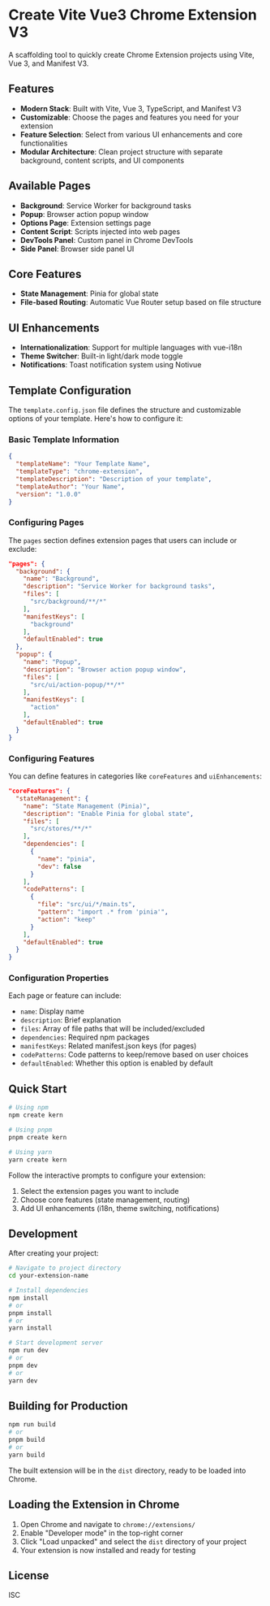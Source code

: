 # Create Vite Vue3 Chrome Extension V3

A scaffolding tool to quickly create Chrome Extension projects using Vite, Vue 3, and Manifest V3.

## Features

- **Modern Stack**: Built with Vite, Vue 3, TypeScript, and Manifest V3
- **Customizable**: Choose the pages and features you need for your extension
- **Feature Selection**: Select from various UI enhancements and core functionalities
- **Modular Architecture**: Clean project structure with separate background, content scripts, and UI components

## Available Pages

- **Background**: Service Worker for background tasks
- **Popup**: Browser action popup window
- **Options Page**: Extension settings page
- **Content Script**: Scripts injected into web pages
- **DevTools Panel**: Custom panel in Chrome DevTools
- **Side Panel**: Browser side panel UI

## Core Features

- **State Management**: Pinia for global state
- **File-based Routing**: Automatic Vue Router setup based on file structure

## UI Enhancements

- **Internationalization**: Support for multiple languages with vue-i18n
- **Theme Switcher**: Built-in light/dark mode toggle
- **Notifications**: Toast notification system using Notivue

## Template Configuration

The `template.config.json` file defines the structure and customizable options of your template. Here's how to configure it:

### Basic Template Information

```json
{
  "templateName": "Your Template Name",
  "templateType": "chrome-extension",
  "templateDescription": "Description of your template",
  "templateAuthor": "Your Name",
  "version": "1.0.0"
}
```

### Configuring Pages

The `pages` section defines extension pages that users can include or exclude:

```json
"pages": {
  "background": {
    "name": "Background",
    "description": "Service Worker for background tasks",
    "files": [
      "src/background/**/*"
    ],
    "manifestKeys": [
      "background"
    ],
    "defaultEnabled": true
  },
  "popup": {
    "name": "Popup",
    "description": "Browser action popup window",
    "files": [
      "src/ui/action-popup/**/*"
    ],
    "manifestKeys": [
      "action"
    ],
    "defaultEnabled": true
  }
}
```

### Configuring Features

You can define features in categories like `coreFeatures` and `uiEnhancements`:

```json
"coreFeatures": {
  "stateManagement": {
    "name": "State Management (Pinia)",
    "description": "Enable Pinia for global state",
    "files": [
      "src/stores/**/*"
    ],
    "dependencies": [
      {
        "name": "pinia",
        "dev": false
      }
    ],
    "codePatterns": [
      {
        "file": "src/ui/*/main.ts",
        "pattern": "import .* from 'pinia'",
        "action": "keep"
      }
    ],
    "defaultEnabled": true
  }
}
```

### Configuration Properties

Each page or feature can include:

- `name`: Display name
- `description`: Brief explanation
- `files`: Array of file paths that will be included/excluded
- `dependencies`: Required npm packages
- `manifestKeys`: Related manifest.json keys (for pages)
- `codePatterns`: Code patterns to keep/remove based on user choices
- `defaultEnabled`: Whether this option is enabled by default

## Quick Start

```bash
# Using npm
npm create kern

# Using pnpm
pnpm create kern

# Using yarn
yarn create kern
```

Follow the interactive prompts to configure your extension:
1. Select the extension pages you want to include
2. Choose core features (state management, routing)
3. Add UI enhancements (i18n, theme switching, notifications)

## Development

After creating your project:

```bash
# Navigate to project directory
cd your-extension-name

# Install dependencies
npm install
# or
pnpm install
# or
yarn install

# Start development server
npm run dev
# or
pnpm dev
# or
yarn dev
```

## Building for Production

```bash
npm run build
# or
pnpm build
# or
yarn build
```

The built extension will be in the `dist` directory, ready to be loaded into Chrome.

## Loading the Extension in Chrome

1. Open Chrome and navigate to `chrome://extensions/`
2. Enable "Developer mode" in the top-right corner
3. Click "Load unpacked" and select the `dist` directory of your project
4. Your extension is now installed and ready for testing

## License

ISC 